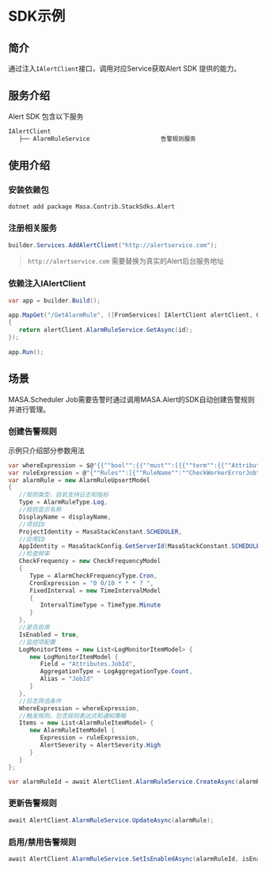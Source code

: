 # SDK示例

## 简介

通过注入`IAlertClient`接口，调用对应Service获取Alert SDK 提供的能力。

## 服务介绍

Alert SDK 包含以下服务

```csharp
IAlertClient
   ├── AlarmRuleService                    告警规则服务
```

## 使用介绍

### 安装依赖包

``` shell 终端
dotnet add package Masa.Contrib.StackSdks.Alert
```

### 注册相关服务

```csharp
builder.Services.AddAlertClient("http://alertservice.com");
```

> `http://alertservice.com` 需要替换为真实的Alert后台服务地址

### 依赖注入IAlertClient

```csharp 
var app = builder.Build();
   
app.MapGet("/GetAlarmRule", ([FromServices] IAlertClient alertClient, Guid id) =>
{
   return alertClient.AlarmRuleService.GetAsync(id);
});
   
app.Run();
```

## 场景

MASA.Scheduler Job需要告警时通过调用MASA.Alert的SDK自动创建告警规则并进行管理。

### 创建告警规则

示例只介绍部分参数用法

```csharp
var whereExpression = $@"{{""bool"":{{""must"":[{{""term"":{{""Attributes.JobId.keyword"":""{jobId}""}}}},{{""term"":{{""SeverityText.keyword"":""Error""}}}}]}}}}";
var ruleExpression = @"{""Rules"":[{""RuleName"":""CheckWorkerErrorJob"",""ErrorMessage"":""Log with error level."",""ErrorType"":""Error"",""RuleExpressionType"":""LambdaExpression"",""Expression"":""JobId > 0""}]}";
var alarmRule = new AlarmRuleUpsertModel
{
   //规则类型，目前支持日志和指标
   Type = AlarmRuleType.Log,
   //规则显示名称
   DisplayName = displayName,
   //项目ID
   ProjectIdentity = MasaStackConstant.SCHEDULER,
   //应用ID
   AppIdentity = MasaStackConfig.GetServerId(MasaStackConstant.SCHEDULER, "worker"),
   //检查频率
   CheckFrequency = new CheckFrequencyModel
   {
      Type = AlarmCheckFrequencyType.Cron,
      CronExpression = "0 0/10 * * * ? ",
      FixedInterval = new TimeIntervalModel
      {
         IntervalTimeType = TimeType.Minute
      }
   },
   //是否启用
   IsEnabled = true,
   //监控项配置
   LogMonitorItems = new List<LogMonitorItemModel> {
      new LogMonitorItemModel {
         Field = "Attributes.JobId",
         AggregationType = LogAggregationType.Count,
         Alias = "JobId"
      }
   },
   //日志筛选条件
   WhereExpression = whereExpression,
   //触发规则，包含规则表达式和通知策略
   Items = new List<AlarmRuleItemModel> {
      new AlarmRuleItemModel {
         Expression = ruleExpression,
         AlertSeverity = AlertSeverity.High
      }
   }
};

var alarmRuleId = await AlertClient.AlarmRuleService.CreateAsync(alarmRule);
```

### 更新告警规则

```csharp
await AlertClient.AlarmRuleService.UpdateAsync(alarmRule);
```

### 启用/禁用告警规则

```csharp
await AlertClient.AlarmRuleService.SetIsEnabledAsync(alarmRuleId, isEnabled);
```
